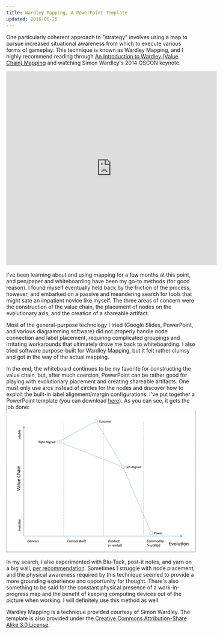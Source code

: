 ```yaml
---
title: Wardley Mapping, A PowerPoint Template
updated: 2016-06-25
---
```


One particularly coherent approach to "strategy" involves using a map to pursue increased situational awareness from which to execute various forms of gameplay. This technique is known as Wardley Mapping, and I highly recommend reading through [An Introduction to Wardley (Value Chain) Mapping](http://blog.gardeviance.org/2015/02/an-introduction-to-wardley-value-chain.html) and watching Simon Wardley's 2014 OSCON keynote.

<iframe width="560" height="515" src="https://www.youtube.com/embed/NnFeIt-uaEc" frameborder="0" allowfullscreen></iframe>

I've been learning about and using mapping for a few months at this point, and pen/paper and whiteboarding have been my go-to methods (for good reason). I found myself eventually held back by the friction of the process, however, and embarked on a passive and meandering search for tools that might sate an impatient novice like myself. The three areas of concern were the construction of the value chain, the placement of nodes on the evolutionary axis, and the creation of a shareable artifact.

Most of the general-purpose technology I tried (Google Slides, PowerPoint, and various diagramming software) did not properly handle node connection and label placement, requiring complicated groupings and irritating workarounds that ultimately drove me back to whiteboarding. I also tried software purpose-built for Wardley Mapping, but it felt rather clumsy and got in the way of the actual mapping.

In the end, the whiteboard continues to be my favorite for constructing the value chain, but, after much coercion, PowerPoint can be rather good for playing with evolutionary placement and creating shareable artifacts. One must only use arcs instead of circles for the nodes and discover how to exploit the built-in label alignment/margin configurations. I've put together a PowerPoint template (you can download [here](/assets/posts/2016-06-25-wardley-map-template.pptx)). As you can see, it gets the job done:
![Wardley Map Artifact](/assets/posts/2016-06-25-wardley-map-template.png)

In my search, I also experimented with Blu-Tack, post-it notes, and yarn on a big wall, [per recommendation](https://twitter.com/swardley/status/738346294134099973). Sometimes I struggle with node placement, and the physical awareness required by this technique seemed to provide a more grounding experience and opportunity for thought. There's also something to be said for the constant physical presence of a work-in-progress map and the benefit of keeping computing devices out of the picture when working. I will definitely use this method as well.

Wardley Mapping is a technique provided courtesy of Simon Wardley. The template is also provided under the [Creative Commons Attribution-Share Alike 3.0 License](https://creativecommons.org/licenses/by-sa/3.0/).